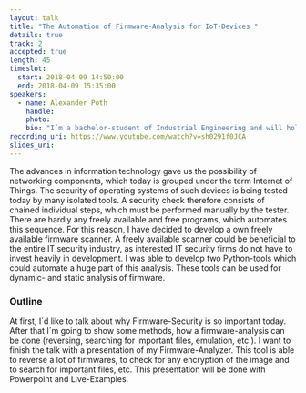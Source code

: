 ```yaml
---
layout: talk
title: "The Automation of Firmware-Analysis for IoT-Devices "
details: true
track: 2
accepted: true
length: 45
timeslot:
  start: 2018-04-09 14:50:00
  end: 2018-04-09 15:35:00
speakers: 
  - name: Alexander Poth
    handle: 
    photo: 
    bio: "I´m a bachelor-student of Industrial Engineering and will hold my degree in March 2019. Right now, I´m doing my bachelor thesis about a self-made tool to automate firmware-analysis. I´m doing this in cooperation with Eurofins Cybersec GmbH. Since February 2018, I´m a student employee for Penetration Testing. I will be employed as Junior-Penetration-Tester in March 2019. Before 2018, I was working as a technician for machine tools at BMW but I was a computer kid my whole life."
recording_uri: https://www.youtube.com/watch?v=sh0291f0JCA
slides_uri: 
---
```


The advances in information technology gave us the possibility of networking components, which today is grouped under the term Internet of Things.
The security of operating systems of such devices is being tested today by many isolated tools.
A security check therefore consists of chained individual steps, which must be performed manually by the tester.
There are hardly any freely available and free programs, which automates this sequence.
For this reason, I have decided to develop a own freely available firmware scanner.
A freely available scanner could be beneficial to the entire IT security industry, as interested IT security firms do not have to invest heavily in development.
I was able to develop two Python-tools which could automate a huge part of this analysis.
These tools can be used for dynamic- and static analysis of firmware.

### Outline
At first, I´d like to talk about why Firmware-Security is so important today.
After that I´m going to show some methods, how a firmware-analysis can be done (reversing, searching for important files, emulation, etc.). 
I want to finish the talk with a presentation of my Firmware-Analyzer.
This tool is able to reverse a lot of firmwares, to check for any encryption of the image and to search for important files, etc.
This presentation will be done with Powerpoint and Live-Examples.
